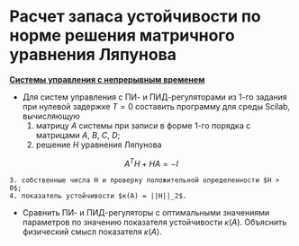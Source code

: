 # Расчет запаса устойчивости по норме решения матричного уравнения Ляпунова

**[Системы управления с непрерывным временем](1)**

- Для систем управления с ПИ- и ПИД-регуляторами из 1-го задания при нулевой задержке $T = 0$ составить программу для среды Scilab, вычисляющую
	1. матрицу $A$ системы при записи в форме 1-го порядка с матрицами $A$, $B$, $C$, $D$;
	2. решение $H$ уравнения Ляпунова

```math
A^T H + H A = -I
```

	3. собственные числа H и проверку положительной определенности $H > 0$;
	4. показатель устойчивости $κ(A) = ||H||_2$.
- Сравнить ПИ- и ПИД-регуляторы с оптимальными значениями параметров по значению показателя устойчивости $\kappa(A)$. Объяснить физический смысл показателя $\kappa(A)$.
